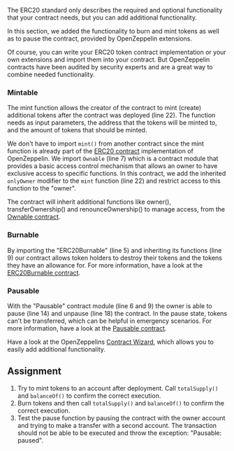 The ERC20 standard only describes the required and optional functionality that your contract needs, but you can add additional functionality.

In this section, we added the functionality to burn and mint tokens as well as to pause the contract, provided by OpenZeppelin extensions.

Of course, you can write your ERC20 token contract implementation or your own extensions and import them into your contract. But OpenZeppelin contracts have been audited by security experts and are a great way to combine needed functionality.

### Mintable
The mint function allows the creator of the contract to mint (create) additional tokens after the contract was deployed (line 22). The function needs as input parameters, the address that the tokens will be minted to, and the amount of tokens that should be minted.

We don't have to import `mint()` from another contract since the mint function is already part of the <a href="https://github.com/OpenZeppelin/openzeppelin-contracts/blob/master/contracts/token/ERC20/ERC20.sol" target="_blank">ERC20 contract</a> implementation of OpenZeppelin. We import `Ownable` (line 7) which is a contract module that provides a basic access control mechanism that allows an owner to have exclusive access to specific functions. In this contract, we add the inherited `onlyOwner` modifier to the `mint` function (line 22) and restrict access to this function to the "owner".

The contract will inherit additional functions like owner(), transferOwnership() and renounceOwnership() to manage access, from the <a href="https://github.com/OpenZeppelin/openzeppelin-contracts/blob/master/contracts/access/Ownable.sol" target="_blank">Ownable contract</a>. 

### Burnable
By importing the "ERC20Burnable" (line 5) and inheriting its functions (line 9) our contract allows token holders to destroy their tokens and the tokens they have an allowance for.
For more information, have a look at the <a href="https://github.com/OpenZeppelin/openzeppelin-contracts/blob/master/contracts/token/ERC20/extensions/ERC20Burnable.sol" target="_blank">ERC20Burnable contract</a>.

### Pausable
With the "Pausable" contract module (line 6 and 9) the owner is able to pause (line 14) and unpause (line 18) the contract. In the pause state, tokens can't be transferred, which can be helpful in emergency scenarios.
For more information, have a look at the <a href="https://github.com/OpenZeppelin/openzeppelin-contracts/blob/master/contracts/security/Pausable.sol" target="_blank">Pausable contract</a>.

Have a look at the OpenZeppelins <a href="https://docs.openzeppelin.com/contracts/4.x/wizard" target="_blank">Contract Wizard</a>, which allows you to easily add additional functionality.

## Assignment
1. Try to mint tokens to an account after deployment. Call `totalSupply()` and `balanceOf()` to confirm the correct execution.
2. Burn tokens and then call `totalSupply()` and `balanceOf()` to confirm the correct execution.
3. Test the pause function by pausing the contract with the owner account and trying to make a transfer with a second account. The transaction should not be able to be executed and throw the exception: "Pausable: paused".